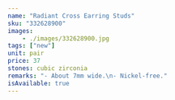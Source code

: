 ```yaml
---
name: "Radiant Cross Earring Studs"
sku: "332628900"
images:
    - ./images/332628900.jpg
tags: ["new"]
unit: pair
price: 37
stones: cubic zirconia
remarks: "- About 7mm wide.\n- Nickel-free."
isAvailable: true
---
```

